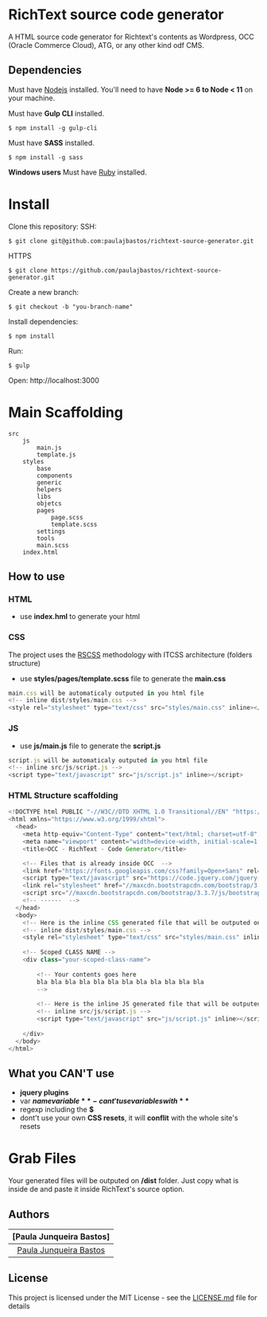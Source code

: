 # RichText source code generator

A HTML source code generator for Richtext's contents as Wordpress, OCC (Oracle Commerce Cloud), ATG, or any other kind odf CMS.

## Dependencies
Must have [Nodejs](https://nodejs.org/en/) installed.
You'll need to have **Node >= 6 to Node < 11** on your machine.

Must have **Gulp CLI** installed.
```
$ npm install -g gulp-cli
```
Must have **SASS** installed. 
```
$ npm install -g sass
```
**Windows users** 
Must have [Ruby](https://rubyinstaller.org/) installed.

# Install
Clone this repository:
SSH:
```
$ git clone git@github.com:paulajbastos/richtext-source-generator.git
```
HTTPS
```
$ git clone https://github.com/paulajbastos/richtext-source-generator.git
```

Create a new branch:
```
$ git checkout -b "you-branch-name"
```

Install dependencies:
```
$ npm install
```

Run:
```
$ gulp
```
Open:
http://localhost:3000

# Main Scaffolding

```
src
    js
        main.js
        template.js
    styles
        base
        components
        generic
        helpers
        libs
        objetcs
        pages
            page.scss
            template.scss
        settings
        tools
        main.scss
    index.html
```

## How to use
### HTML
- use **index.hml** to generate your html

### CSS
The project uses the [RSCSS](http://rscss.io/css-structure.html) methodology with ITCSS architecture (folders structure)
- use **styles/pages/template.scss** file to generate the **main.css**
```js
main.css will be automaticaly outputed in you html file
<!-- inline dist/styles/main.css -->
<style rel="stylesheet" type="text/css" src="styles/main.css" inline></style>
```
### JS
- use **js/main.js** file to generate the **script.js**
```js
script.js will be automaticaly outputed in you html file
<!-- inline src/js/script.js -->
<script type="text/javascript" src="js/script.js" inline></script>
```
### HTML Structure scaffolding

```js
<!DOCTYPE html PUBLIC "-//W3C//DTD XHTML 1.0 Transitional//EN" "https://www.w3.org/TR/xhtml1/DTD/xhtml1-transitional.dtd">
<html xmlns="https://www.w3.org/1999/xhtml">
  <head>
    <meta http-equiv="Content-Type" content="text/html; charset=utf-8" />
    <meta name="viewport" content="width=device-width, initial-scale=1.0, user-scalable=no">
    <title>OCC - RichText - Code Generator</title>

    <!-- Files that is already inside OCC  -->
    <link href="https://fonts.googleapis.com/css?family=Open+Sans" rel="stylesheet">
    <script type="text/javascript" src="https://code.jquery.com/jquery-2.2.4.min.js"></script>
    <link rel="stylesheet" href="//maxcdn.bootstrapcdn.com/bootstrap/3.3.7/css/bootstrap.min.css" integrity="sha384-BVYiiSIFeK1dGmJRAkycuHAHRg32OmUcww7on3RYdg4Va+PmSTsz/K68vbdEjh4u" crossorigin="anonymous">
    <script src="//maxcdn.bootstrapcdn.com/bootstrap/3.3.7/js/bootstrap.min.js" integrity="sha384-Tc5IQib027qvyjSMfHjOMaLkfuWVxZxUPnCJA7l2mCWNIpG9mGCD8wGNIcPD7Txa" crossorigin="anonymous"></script>
    <!-- ------  -->
  </head>
  <body>
    <!-- Here is the inline CSS generated file that will be outputed on dist/yourfile.html  -->
    <!-- inline dist/styles/main.css -->
    <style rel="stylesheet" type="text/css" src="styles/main.css" inline></style>
    
    <!-- Scoped CLASS NAME -->
    <div class="your-scoped-class-name">
    
        <!-- Your contents goes here 
        bla bla bla bla bla bla bla bla bla bla bla bla
        -->
     
        <!-- Here is the inline JS generated file that will be outputed on dist/yourfile.html  -->
        <!-- inline src/js/script.js -->
        <script type="text/javascript" src="js/script.js" inline></script>
        
    </div>
  </body>
</html>

```
## What you CAN'T use
- **jquery plugins**
- var **$namevariable** - cant't use variables with **$**
- regexp including the **$**
- dont't use your own **CSS resets**, it will **conflit** with the whole site's resets
# Grab Files

Your generated files will be outputed on **/dist** folder. Just copy what is inside de <body></body> and paste it inside RichText's source option.

## Authors

| [Paula Junqueira Bastos]|
|:---------------------:|
|  [Paula Junqueira Bastos](https://bitbucket.org/paulajbastos/)   |

## License

This project is licensed under the MIT License - see the [LICENSE.md](LICENSE.md) file for details
